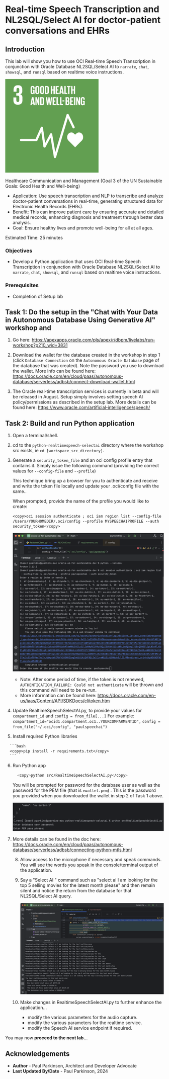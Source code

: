 # Real-time Speech Transcription and NL2SQL/Select AI for doctor-patient conversations and EHRs

## Introduction

This lab will show you how to use OCI Real-time Speech Transcription in conjunction with Oracle Database NL2SQL/Select AI to `narrate`, `chat`, `showsql`, and `runsql` based on realtime voice instructions.

![Realtime Speech and Select AI App Output](images/UNgoal3health.png " ")

Healthcare Communication and Management (Goal 3 of the UN Sustainable Goals: Good Health and Well-being)

 - Application: Use speech transcription and NLP to transcribe and analyze doctor-patient conversations in real-time, generating structured data for Electronic Health Records (EHRs).
 - Benefit: This can improve patient care by ensuring accurate and detailed medical records, enhancing diagnosis and treatment through better data analysis.
 - Goal: Ensure healthy lives and promote well-being for all at all ages.

Estimated Time:  25 minutes


### Objectives

-   Develop a Python application that uses OCI Real-time Speech Transcription in conjunction with Oracle Database NL2SQL/Select AI to `narrate`, `chat`, `showsql`, and `runsql` based on realtime voice instructions.

### Prerequisites

- Completion of Setup lab

## Task 1: Do the setup in the "Chat with Your Data in Autonomous Database Using Generative AI" workshop and 

   1.  Go here: https://apexapps.oracle.com/pls/apex/r/dbpm/livelabs/run-workshop?p210_wid=3831

   2.  Download the wallet for the database created in the workshop in step 1 (click `Database Connection` on the `Autonomous Oracle Database` page of the database that was created). Note the password you use to download the wallet.  More info can be found here: https://docs.oracle.com/en/cloud/paas/autonomous-database/serverless/adbsb/connect-download-wallet.html

   3.  The Oracle real-time transcription services is currently in beta and will be released in August.  Setup simply involves setting speech AI policy/permissions as described in the setup lab.  More details can be found here: https://www.oracle.com/artificial-intelligence/speech/

## Task 2: Build and run Python application

   1. Open a terminal/shell.

   2. cd to the `python-realtimespeech-selectai` directory where the workshop src exists, ie `cd [workspace_src_directory]`.

   3. Generate a `security_token_file` and an oci config profile entry that contains it.
      Simply issue the following command (providing the correct values for `--config-file` and `--profile`)
      
      This technique bring up a browser for you to authenticate and receive and write the token file locally and update your .oci/config file with the same..

      When  prompted, provide the name of the profile you would like to create:

       ```text
       <copy>oci session authenticate ; oci iam region list --config-file /Users/YOURHOMEDIR/.oci/config --profile MYSPEECHAIPROFILE --auth security_token</copy>
       ```
      
      ![Create Security Token](images/createsecuritytoken.png " ")

      * Note: After some period of time, if the token is not renewed, `AUTHENTICATION_FAILURE: Could not authenticate` will be thrown and this command will need to be re-run.
      * More information can be found here: https://docs.oracle.com/en-us/iaas/Content/API/SDKDocs/clitoken.htm

   4. Update RealtimeSpeechSelectAI.py, to provide your values for `compartment_id` and `config = from_file[...]`
      For example:
      `compartment_id="ocid1.compartment.oc1..YOURCOMPARMENTID",`
      `config = from_file("~/.oci/config", "paulspeechai")`

   5.  Install required Python libraries
   
      ```bash
      <copy>pip install -r requirements.txt</copy>
      ```

   6. Run Python app

      ```bash
        <copy>python src/RealtimeSpeechSelectAI.py</copy>
      ```
      
      You will be prompted for password for the database user as well as the password for the PEM file (that is `ewallet.pem`) . This is the password you provided when you downloaded the wallet in step 2 of Task 1 above. 

      ![Enter DB and PEM passwords](images/enterdbandpempasswords.png " ")
7. 
      More details can be found in the doc here: https://docs.oracle.com/en/cloud/paas/autonomous-database/serverless/adbsb/connecting-python-mtls.html

   8.  Allow access to the microphone if necessary and speak commands.
       You will see the words you speak in the console/terminal output of the application.

   9. Say a "Select AI " command such as "select ai I am looking for the top 5 selling movies for the latest month please" and then remain silent and notice the return from the database for that NL2SQL/Select AI query.

      ![Realtime Speech and Select AI App Output](images/realtimespeechselectai-appoutput.png " ") 

   10. Make changes in RealtimeSpeechSelectAI.py to further enhance the application...

        - modify the various parameters for the audio capture.
        - modify the various parameters for the realtime service. 
        - modify the Speech AI service endpoint if required.


You may now **proceed to the next lab.**..

## Acknowledgements

* **Author** - Paul Parkinson, Architect and Developer Advocate
* **Last Updated By/Date** - Paul Parkinson, 2024
